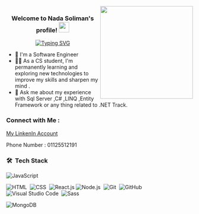 
<img width="250" align="right" src="https://c.tenor.com/_DOBjnGspYAAAAAM/code-coding.gif">

<h3 align="center">
  Welcome to Nada Soliman's profile!
  <img src="https://media.giphy.com/media/hvRJCLFzcasrR4ia7z/giphy.gif" width="28">
</h3>

<!-- Typing SVG by DenverCoder1 - https://github.com/DenverCoder1/readme-typing-svg -->
<p align="center">
<a href="https://git.io/typing-svg"><img src="https://readme-typing-svg.demolab.com?font=Fira+Code&weight=600&size=25&pause=1000&color=F745B8&width=435&lines=.NET+Full-Stack+Web+Developer;Always+Learn+New+Things;Enjoy+with+Coding+" alt="Typing SVG" /></a></p> 

- 🏢 I'm a Software Engineer 
- 👨‍💻 As a CS student, I'm permanently learning and exploring new technologies to improve my skills 
and sharpen my mind
.
- 💬 Ask me about my experience with Sql Server ,C# ,LINQ ,Entity Framework or any thing related to .NET Track.



### Connect with Me :

<a  href="https://www.linkedin.com/in/nada-soliman-6b45a9218/" target="_blank"  >My LinkenIn Account</a>
<p>Phone Number : 01125512191</p>

### 🛠 &nbsp;Tech Stack
![JavaScript](https://img.shields.io/badge/-JavaScript-05122A?style=flat&logo=javascript)&nbsp;
<!-- ![Bootstrap](https://img.shields.io/badge/-Bootstrap-05122A?style=flat&logo=bootstrap&logoColor=563D7C)&nbsp; -->
![HTML](https://img.shields.io/badge/-HTML-05122A?style=flat&logo=HTML5)&nbsp;
![CSS](https://img.shields.io/badge/-CSS-05122A?style=flat&logo=CSS3&logoColor=1572B6)&nbsp;
 ![React.js](https://img.shields.io/badge/-React-05122A?style=flat&logo=react)
![Node.js](https://img.shields.io/badge/-Node.js-05122A?style=flat&logo=node.js&logoColor=339933)&nbsp;
![Git](https://img.shields.io/badge/-Git-05122A?style=flat&logo=git)&nbsp;
![GitHub](https://img.shields.io/badge/-GitHub-05122A?style=flat&logo=github)&nbsp;
![Visual Studio Code](https://img.shields.io/badge/-Visual%20Studio%20Code-05122A?style=flat&logo=visual-studio-code&logoColor=007ACC)&nbsp;
![Sass](https://img.shields.io/badge/-Sass-05122A?style=flat&logo=sass)&nbsp;
<!-- ![GraphQL](https://img.shields.io/badge/-GraphQL-05122A?style=flat&logo=GraphQL)&nbsp; -->
![MongoDB](https://img.shields.io/badge/-MongoDB-05122A?style=flat&logo=MongoDB)&nbsp;
<!-- ![Python](https://img.shields.io/badge/-Python%20-05122A?style=flat&logo=python)&nbsp;
 -->



<!-- <img align="left" src="https://github-readme-stats.vercel.app/api/top-langs?username=yousefdergham&show_icons=true&locale=en&layout=compact&theme=radical" alt="most used languages" /> -->
<br>
<!-- <a href="https://komarev.com/ghpvc/?username=yousefdergham&style=for-the-badge">
    <img src="https://komarev.com/ghpvc/?username=yousefdergham&style=for-the-badge">
</a> -->
